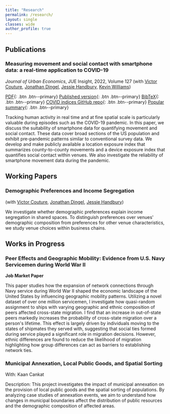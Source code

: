 ```yaml
---
title: "Research"
permalink: /research/
layout: single
classes: wide
author_profile: true
---
```


## Publications

### Measuring movement and social contact with smartphone data: a real-time application to COVID-19
*Journal of Urban Economics*, JUE Insight, 2022, Volume 127 (with [Victor Couture](https://economics.ubc.ca/faculty-and-staff/victor-couture/), [Jonathan Dingel](http://www.jdingel.com/), [Jessie Handbury](http://jessiehandbury.com), [Kevin Williams](http://kevinrwilliams.com))

[PDF](https://raw.githubusercontent.com/COVIDExposureIndices/COVIDExposureIndices/master/CDGHW.pdf){: .btn .btn--primary} 
[Published version](https://doi.org/10.1016/j.jue.2021.103328){: .btn .btn--primary}
[BibTeX](research/CDGHW.bib){: .btn .btn--primary}
[COVID indices GitHub repo](https://github.com/COVIDExposureIndices/COVIDExposureIndices){: .btn .btn--primary}
[Popular summary](https://www.minneapolisfed.org/article/2020/how-to-track-a-killer-virus-with-your-phone){: .btn .btn--primary}

Tracking human activity in real time and at fine spatial scale is particularly valuable during episodes such as the COVID-19 pandemic. In this paper, we discuss the suitability of smartphone data for quantifying movement and social contact. These data cover broad sections of the US population and exhibit pre-pandemic patterns similar to conventional survey data. We develop and make publicly available a location exposure index that summarizes county-to-county movements and a device exposure index that quantifies social contact within venues. We also investigate the reliability of smartphone movement data during the pandemic.

## Working Papers

### Demographic Preferences and Income Segregation
(with [Victor Couture](http://faculty.haas.berkeley.edu/couture/), [Jonathan Dingel](http://jdingel.com), [Jessie Handbury](http://jessiehandbury.com))

We investigate whether demographic preferences explain income segregation in shared spaces. To distinguish preferences over venues' demographic composition from preferences for other venue characteristics, we study venue choices within business chains.

## Works in Progress

### Peer Effects and Geographic Mobility: Evidence from U.S. Navy Servicemen during World War II
**Job Market Paper**

This paper studies how the expansion of network connections through Navy service during World War II shaped the economic landscape of the United States by influencing geographic mobility patterns. Utilizing a novel dataset of over one million servicemen, I investigate how quasi-random assignment to ships with varying geographic and ethnic composition of peers affected cross-state migration. I find that an increase in out-of-state peers markedly increases the probability of cross-state migration over a person's lifetime. This effect is largely driven by individuals moving to the states of shipmates they served with, suggesting that social ties formed during service played a significant role in migration decisions. However, ethnic differences are found to reduce the likelihood of migration highlighting how group differences can act as barriers to establishing network ties.

### Municipal Annexation, Local Public Goods, and Spatial Sorting
With: Kaan Cankat

Description: This project investigates the impact of municipal annexation on the provision of local public goods and the spatial sorting of populations. By analyzing case studies of annexation events, we aim to understand how changes in municipal boundaries affect the distribution of public resources and the demographic composition of affected areas.